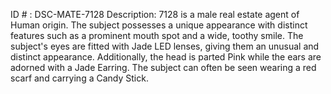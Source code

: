 ID # : DSC-MATE-7128
Description: 7128 is a male real estate agent of Human origin. The subject possesses a unique appearance with distinct features such as a prominent mouth spot and a wide, toothy smile. The subject's eyes are fitted with Jade LED lenses, giving them an unusual and distinct appearance. Additionally, the head is parted Pink while the ears are adorned with a Jade Earring. The subject can often be seen wearing a red scarf and carrying a Candy Stick.